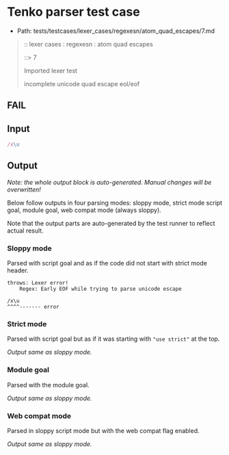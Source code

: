 # Tenko parser test case

- Path: tests/testcases/lexer_cases/regexesn/atom_quad_escapes/7.md

> :: lexer cases : regexesn : atom quad escapes
>
> ::> 7
>
> Imported lexer test
>
> incomplete unicode quad escape eol/eof

## FAIL

## Input

`````js
/x\u
`````

## Output

_Note: the whole output block is auto-generated. Manual changes will be overwritten!_

Below follow outputs in four parsing modes: sloppy mode, strict mode script goal, module goal, web compat mode (always sloppy).

Note that the output parts are auto-generated by the test runner to reflect actual result.

### Sloppy mode

Parsed with script goal and as if the code did not start with strict mode header.

`````
throws: Lexer error!
    Regex: Early EOF while trying to parse unicode escape

/x\u
^^^^------- error
`````

### Strict mode

Parsed with script goal but as if it was starting with `"use strict"` at the top.

_Output same as sloppy mode._

### Module goal

Parsed with the module goal.

_Output same as sloppy mode._

### Web compat mode

Parsed in sloppy script mode but with the web compat flag enabled.

_Output same as sloppy mode._
